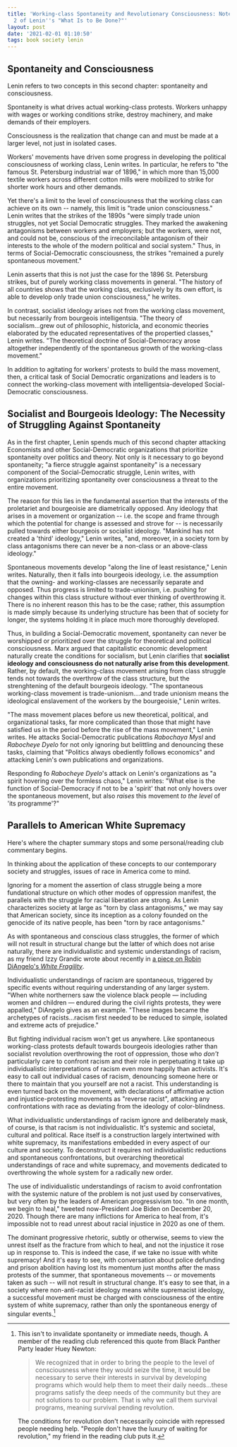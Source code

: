```yaml
---
title: 'Working-class Spontaneity and Revolutionary Consciousness: Notes on Chapter
  2 of Lenin''s "What Is to Be Done?"'
layout: post
date: '2021-02-01 01:10:50'
tags: book society lenin
---
```


## Spontaneity and Consciousness

Lenin refers to two concepts in this second chapter: spontaneity and consciousness.

Spontaneity is what drives actual working-class protests. Workers unhappy with wages or working conditions strike, destroy machinery, and make demands of their employers.

Consciousness is the realization that change can and must be made at a larger level, not just in isolated cases.

Workers' movements have driven some progress in developing the political consciousness of working class, Lenin writes. In particular, he refers to "the famous St. Petersburg industrial war of 1896," in which more than 15,000 textile workers across different cotton mills were mobilized to strike for shorter work hours and other demands.

Yet there's a limit to the level of consciousness that the working class can achieve on its own -- namely, this limit is "trade union consciousness." Lenin writes that the strikes of the 1890s "were simply trade union struggles, not yet Social Democratic struggles. They marked the awakening antagonisms between workers and employers; but the workers, were not, and could not be, conscious of the irreconcilable antagonism of their interests to the whole of the modern political and social system." Thus, in terms of Social-Democratic consciousness, the strikes "remained a purely spontaneous movement."

Lenin asserts that this is not just the case for the 1896 St. Petersburg strikes, but of purely working class movements in general. "The history of all countries shows that the working class, exclusively by its own effort, is able to develop only trade union consciousness," he writes.

In contrast, socialist ideology arises not from the working class movement, but necessarily from bourgeois intelligentsia. "The theory of socialism...grew out of philosophic, historicla, and economic theories elaborated by the educated representatives of the propertied classes," Lenin writes. "The theoretical doctrine of Social-Democracy arose altogether independently of the spontaneous growth of the working-class movement."

In addition to agitating for workers' protests to build the mass movement, then, a critical task of Social Democratic organizations and leaders is to connect the working-class movement with intelligentsia-developed Social-Democratic consciousness.

## Socialist and Bourgeois Ideology: The Necessity of Struggling Against Spontaneity

As in the first chapter, Lenin spends much of this second chapter attacking Economists and other Social-Democratic organizations that prioritize spontaneity over politics and theory. Not only is it necessary to go beyond spontaneity; "a fierce struggle against spontaneity" is a necessary component of the Social-Democratic struggle, Lenin writes, with organizations prioritizing spontaneity over consciousness a threat to the entire movement.

The reason for this lies in the fundamental assertion that the interests of the proletariet and bourgeoisie are diametrically opposed. Any ideology that arises in a movement or organization -- i.e. the scope and frame through which the potential for change is assessed and strove for -- is necessarily pulled towards either bourgeois or socialist ideology. "Mankind has not created a 'third' ideology," Lenin writes, "and, moreover, in a society torn by class antagonisms there can never be a non-class or an above-class ideology."

Spontaneous movements develop "along the line of least resistance," Lenin writes. Naturally, then it falls into bourgeois ideology, i.e. the assumption that the owning- and working-classes are necessarily separate and opposed. Thus progress is limited to trade-unionism, i.e. pushing for changes within this class structure without ever thinking of overthrowing it. There is no inherent reason this has to be the case; rather, this assumption is made simply because its underlying structure has been that of society for longer, the systems holding it in place much more thoroughly developed.

Thus, in building a Social-Democratic movement, spontaneity can never be worshipped or prioritized over the struggle for theoretical and political consciousness. Marx argued that capitalistic economic development naturally create the conditions for socialism, but Lenin clarifies that **socialist ideology and consciousness do not naturally arise from this development**. Rather, by default, the working-class movement arising from class struggle tends not towards the overthrow of the class structure, but the strenghtening of the default bourgeois ideology. "The spontaneous working-class movement is trade-unionism....and trade unionism means the ideological enslavement of the workers by the bourgeoisie," Lenin writes.

"The mass movement places before us new theoretical, political, and organizational tasks, far more complicated than those that might have satisfied us in the period before the rise of the mass movement," Lenin writes. He attacks Social-Democratic publications *Rabochaya Mysl* and *Rabocheye Dyelo* for not only ignoring but belittling and denouncing these tasks, claiming that "Politics always obediently follows economics" and attacking Lenin's own publications and organizations.
 
Responding fo *Rabocheye Dyelo*'s attack on Lenin's organizations as "a spirit hovering over the formless chaos," Lenin writes: "What else is the function of Social-Democracy if not to be a 'spirit' that not only hovers over the spontaneous movement, but also *raises* this movement *to the level* of 'its programme'?"

## Parallels to American White Supremacy

Here's where the chapter summary stops and some personal/reading club commentary begins.

In thinking about the application of these concepts to our contemporary society and struggles, issues of race in America come to mind.

Ignoring for a moment the assertion of class struggle being a more fundational structure on which other modes of oppression manifest, the parallels with the struggle for racial liberation are strong. As Lenin characterizes society at large as "torn by class antagonisms," we may say that American society, since its inception as a colony founded on the genocide of its native people, has been "torn by race antagonisms."

As with spontaneous and conscious class struggles, the former of which will not result in structural change but the latter of which does not arise naturally, there are individualistic and systemic understandings of racism, as my friend Izzy Grandic wrote about recently in [a piece on Robin DiAngelo's *White Fragility*](https://izzygrandic.medium.com/were-understanding-society-with-a-microscope-and-it-s-dangerous-fdc406fe98).

Individualistic understandings of racism are spontaneous, triggered by specific events without requiring understanding of any larger system. "When white northerners saw the violence black people — including women and children — endured during the civil rights protests, they were appalled," DiAngelo gives as an example. "These images became the archetypes of racists...racism first needed to be reduced to simple, isolated and extreme acts of prejudice."

But fighting individual racism won't get us anywhere. Like spontaneous working-class protests default towards bourgeois ideologies rather than socialist revolution overthrowing the root of oppression, those who *don't* particularly care to confront racism and their role in perpetuating it take up individualistic interpretations of racism even more happily than activists. It's easy to call out individual cases of racism, denouncing someone here or there to maintain that you yourself are not a racist. This understanding is even turned back on the movement, with declarations of affirmative action and injustice-protesting movements as "reverse racist", attacking any confrontations with race as deviating from the ideology of color-blindness.

What individualistic understandings of racism ignore and deliberately mask, of course, is that racism is not individualistic. It's systemic and societal, cultural and political. Race itself is a construction largely intertwined with white supremacy, its manifestations embedded in every aspect of our culture and society. To deconstruct it requires not individualistic reductions and spontaneous confrontations, but overarching theoretical understandings of race and white supremacy, and movements dedicated to overthrowing the whole system for a radically new order.

The use of individualistic understandings of racism to avoid confrontation with the systemic nature of the problem is not just used by conservatives, but very often by the leaders of American progressivism too. "In one month, we begin to heal," tweeted now-President Joe Biden on December 20, 2020. Though there are many inflictions for America to heal from, it's impossible not to read unrest about racial injustice in 2020 as one of them.

The dominant progressive rhetoric, subtly or otherwise, seems to view the unrest itself as the fracture from which to heal, and not the injustice it rose up in response to. This is indeed the case, if we take no issue with white supremacy! And it's easy to see, with conversation about police defunding and prison abolition having lost its momentum just months after the mass protests of the summer, that spontaneous movements -- or movements taken as such -- will not result in structural change. It's easy to see that, in a society where non-anti-racist ideology means white supremacist ideology, a successful movement must be charged with consciousness of the entire system of white supremacy, rather than only the spontaneous energy of singular events.[^blackpanther]

[^blackpanther]: This isn't to invalidate spontaneity or immediate needs, though. A member of the reading club referenced this quote from Black Panther Party leader Huey Newton:

	> We recognized that in order to bring the people to the level of consciousness where they would seize the time, it would be necessary to serve their interests in survival by developing programs which would help them to meet their daily needs...these programs satisfy the deep needs of the community but they are not solutions to our problem. That is why we call them survival programs, meaning survival pending revolution.

	The conditions for revolution don't necessarily coincide with repressed people needing help. "People don't have the luxury of waiting for revolution," my friend in the reading club puts it.